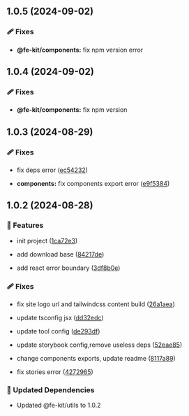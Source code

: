 ## 1.0.5 (2024-09-02)

### 🩹 Fixes

- **@fe-kit/components:** fix npm version error

## 1.0.4 (2024-09-02)

### 🩹 Fixes

- **@fe-kit/components:** fix npm version

## 1.0.3 (2024-08-29)

### 🩹 Fixes

- fix deps error ([ec54232](https://github.com/wood3n/fe-kit/commit/ec54232))

- **components:** fix components export error ([e9f5384](https://github.com/wood3n/fe-kit/commit/e9f5384))

## 1.0.2 (2024-08-28)

### 🚀 Features

- init project ([1ca72e3](https://github.com/wood3n/fe-kit/commit/1ca72e3))

- add download base ([84217de](https://github.com/wood3n/fe-kit/commit/84217de))

- add react error boundary ([3df8b0e](https://github.com/wood3n/fe-kit/commit/3df8b0e))

### 🩹 Fixes

- fix site logo url and tailwindcss content build ([26a1aea](https://github.com/wood3n/fe-kit/commit/26a1aea))

- update tsconfig jsx ([dd32edc](https://github.com/wood3n/fe-kit/commit/dd32edc))

- update tool config ([de293df](https://github.com/wood3n/fe-kit/commit/de293df))

- update storybook config,remove useless deps ([52eae85](https://github.com/wood3n/fe-kit/commit/52eae85))

- change components exports, update readme ([8117a89](https://github.com/wood3n/fe-kit/commit/8117a89))

- fix stories error ([4272965](https://github.com/wood3n/fe-kit/commit/4272965))

### 🧱 Updated Dependencies

- Updated @fe-kit/utils to 1.0.2
